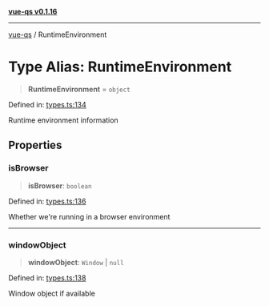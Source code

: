 [**vue-qs v0.1.16**](../README.md)

***

[vue-qs](../README.md) / RuntimeEnvironment

# Type Alias: RuntimeEnvironment

> **RuntimeEnvironment** = `object`

Defined in: [types.ts:134](https://github.com/iamsomraj/vue-qs/blob/e1f88d67026c08e56605a693106ef6b717bd39ad/src/types.ts#L134)

Runtime environment information

## Properties

### isBrowser

> **isBrowser**: `boolean`

Defined in: [types.ts:136](https://github.com/iamsomraj/vue-qs/blob/e1f88d67026c08e56605a693106ef6b717bd39ad/src/types.ts#L136)

Whether we're running in a browser environment

***

### windowObject

> **windowObject**: `Window` \| `null`

Defined in: [types.ts:138](https://github.com/iamsomraj/vue-qs/blob/e1f88d67026c08e56605a693106ef6b717bd39ad/src/types.ts#L138)

Window object if available
